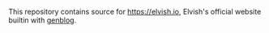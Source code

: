 This repository contains source for https://elvish.io, Elvish's official website builtin with [genblog](https://github.com/xiaq/genblog).
